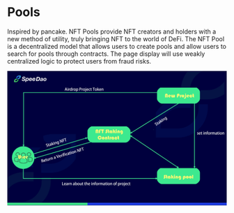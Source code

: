 # Pools

Inspired by pancake. NFT Pools provide NFT creators and holders with a new method of utility, truly bringing NFT to the world of DeFi. The NFT Pool is a decentralized model that allows users to create pools and allow users to search for pools through contracts. The page display will use weakly centralized logic to protect users from fraud risks.

![logic diagram](<../.gitbook/assets/思维导图2 -终稿.png>)

